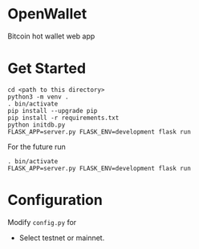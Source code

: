 # OpenWallet
Bitcoin hot wallet web app

# Get Started
```shell
cd <path to this directory>
python3 -m venv .
. bin/activate
pip install --upgrade pip
pip install -r requirements.txt 
python initdb.py
FLASK_APP=server.py FLASK_ENV=development flask run
```

For the future run
```
. bin/activate
FLASK_APP=server.py FLASK_ENV=development flask run
```

# Configuration
Modify `config.py` for
* Select testnet or mainnet.
